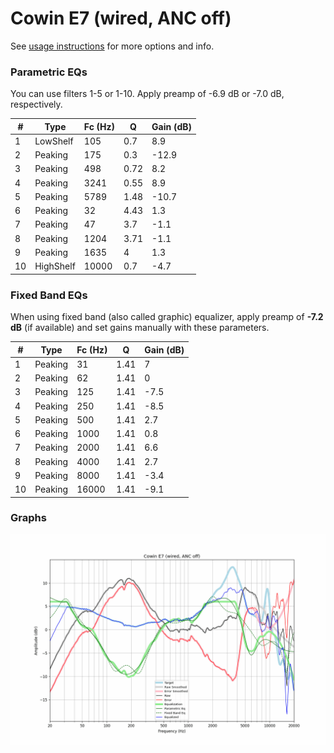 # Cowin E7 (wired, ANC off)
See [usage instructions](https://github.com/jaakkopasanen/AutoEq#usage) for more options and info.

### Parametric EQs
You can use filters 1-5 or 1-10. Apply preamp of -6.9 dB or -7.0 dB, respectively.

|   # | Type      |   Fc (Hz) |    Q |   Gain (dB) |
|-----|-----------|-----------|------|-------------|
|   1 | LowShelf  |       105 | 0.7  |         8.9 |
|   2 | Peaking   |       175 | 0.3  |       -12.9 |
|   3 | Peaking   |       498 | 0.72 |         8.2 |
|   4 | Peaking   |      3241 | 0.55 |         8.9 |
|   5 | Peaking   |      5789 | 1.48 |       -10.7 |
|   6 | Peaking   |        32 | 4.43 |         1.3 |
|   7 | Peaking   |        47 | 3.7  |        -1.1 |
|   8 | Peaking   |      1204 | 3.71 |        -1.1 |
|   9 | Peaking   |      1635 | 4    |         1.3 |
|  10 | HighShelf |     10000 | 0.7  |        -4.7 |

### Fixed Band EQs
When using fixed band (also called graphic) equalizer, apply preamp of **-7.2 dB** (if available) and set gains manually with these parameters.

|   # | Type    |   Fc (Hz) |    Q |   Gain (dB) |
|-----|---------|-----------|------|-------------|
|   1 | Peaking |        31 | 1.41 |         7   |
|   2 | Peaking |        62 | 1.41 |         0   |
|   3 | Peaking |       125 | 1.41 |        -7.5 |
|   4 | Peaking |       250 | 1.41 |        -8.5 |
|   5 | Peaking |       500 | 1.41 |         2.7 |
|   6 | Peaking |      1000 | 1.41 |         0.8 |
|   7 | Peaking |      2000 | 1.41 |         6.6 |
|   8 | Peaking |      4000 | 1.41 |         2.7 |
|   9 | Peaking |      8000 | 1.41 |        -3.4 |
|  10 | Peaking |     16000 | 1.41 |        -9.1 |

### Graphs
![](./Cowin%20E7%20(wired,%20ANC%20off).png)
